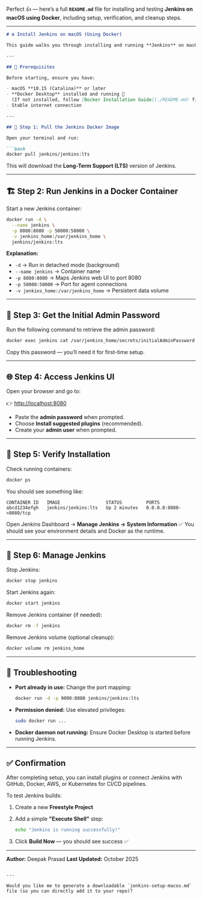 Perfect 👍 — here’s a full **`README.md`** file for installing and testing **Jenkins on macOS using Docker**, including setup, verification, and cleanup steps.

---

````markdown
# ⚙️ Install Jenkins on macOS (Using Docker)

This guide walks you through installing and running **Jenkins** on macOS using **Docker Desktop**.

---

## 🧩 Prerequisites

Before starting, ensure you have:

- macOS **10.15 (Catalina)** or later  
- **Docker Desktop** installed and running 🐳  
  (If not installed, follow [Docker Installation Guide](./README.md) first)
- Stable internet connection

---

## 🚀 Step 1: Pull the Jenkins Docker Image

Open your terminal and run:

```bash
docker pull jenkins/jenkins:lts
````

This will download the **Long-Term Support (LTS)** version of Jenkins.

---

## 🏗️ Step 2: Run Jenkins in a Docker Container

Start a new Jenkins container:

```bash
docker run -d \
  --name jenkins \
  -p 8080:8080 -p 50000:50000 \
  -v jenkins_home:/var/jenkins_home \
  jenkins/jenkins:lts
```

**Explanation:**

* `-d` → Run in detached mode (background)
* `--name jenkins` → Container name
* `-p 8080:8080` → Maps Jenkins web UI to port 8080
* `-p 50000:50000` → Port for agent connections
* `-v jenkins_home:/var/jenkins_home` → Persistent data volume

---

## 🔑 Step 3: Get the Initial Admin Password

Run the following command to retrieve the admin password:

```bash
docker exec jenkins cat /var/jenkins_home/secrets/initialAdminPassword
```

Copy this password — you’ll need it for first-time setup.

---

## 🌐 Step 4: Access Jenkins UI

Open your browser and go to:

👉 [http://localhost:8080](http://localhost:8080)

* Paste the **admin password** when prompted.
* Choose **Install suggested plugins** (recommended).
* Create your **admin user** when prompted.

---

## 🧪 Step 5: Verify Installation

Check running containers:

```bash
docker ps
```

You should see something like:

```
CONTAINER ID   IMAGE                 STATUS         PORTS
abcd1234efgh   jenkins/jenkins:lts   Up 2 minutes   0.0.0.0:8080->8080/tcp
```

Open Jenkins Dashboard → **Manage Jenkins → System Information**
✅ You should see your environment details and Docker as the runtime.

---

## 🧰 Step 6: Manage Jenkins

Stop Jenkins:

```bash
docker stop jenkins
```

Start Jenkins again:

```bash
docker start jenkins
```

Remove Jenkins container (if needed):

```bash
docker rm -f jenkins
```

Remove Jenkins volume (optional cleanup):

```bash
docker volume rm jenkins_home
```

---

## 🧭 Troubleshooting

* **Port already in use:**
  Change the port mapping:

  ```bash
  docker run -d -p 9090:8080 jenkins/jenkins:lts
  ```
* **Permission denied:**
  Use elevated privileges:

  ```bash
  sudo docker run ...
  ```
* **Docker daemon not running:**
  Ensure Docker Desktop is started before running Jenkins.

---

## ✅ Confirmation

After completing setup, you can install plugins or connect Jenkins with GitHub, Docker, AWS, or Kubernetes for CI/CD pipelines.

To test Jenkins builds:

1. Create a new **Freestyle Project**
2. Add a simple **"Execute Shell"** step:

   ```bash
   echo "Jenkins is running successfully!"
   ```
3. Click **Build Now** — you should see success ✅

---

**Author:** Deepak Prasad
**Last Updated:** October 2025

```

---

Would you like me to generate a downloadable `jenkins-setup-macos.md` file (so you can directly add it to your repo)?
```
